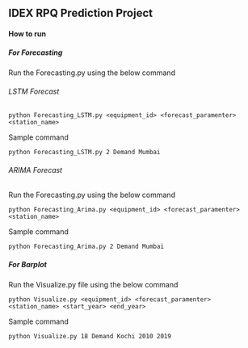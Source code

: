 ## IDEX RPQ Prediction Project
#### How to run 
##### For Forecasting
Run the Forecasting.py using the below command
###### LSTM Forecast 
`python Forecasting_LSTM.py <equipment_id> <forecast_paramenter> <station_name>`

Sample command

`python Forecasting_LSTM.py 2 Demand Mumbai`

###### ARIMA Forecast
Run the Forecasting.py using the below command

`python Forecasting_Arima.py <equipment_id> <forecast_paramenter> <station_name>`

Sample command

`python Forecasting_Arima.py 2 Demand Mumbai`

##### For Barplot
Run the Visualize.py file using the below command

`python Visualize.py <equipment_id> <forecast_paramenter> <station_name> <start_year> <end_year>`

Sample command

`python Visualize.py 18 Demand Kochi 2010 2019`